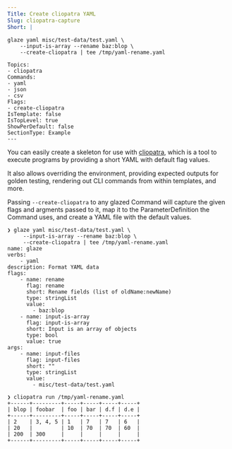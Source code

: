```yaml
---
Title: Create cliopatra YAML
Slug: cliopatra-capture
Short: |
  ```
    glaze yaml misc/test-data/test.yaml \
        --input-is-array --rename baz:blop \
        --create-cliopatra | tee /tmp/yaml-rename.yaml
  ```
Topics:
- cliopatra
Commands:
- yaml
- json
- csv
Flags:
- create-cliopatra
IsTemplate: false
IsTopLevel: true
ShowPerDefault: false
SectionType: Example
---
```


You can easily create a skeleton for use with [cliopatra](https://github.com/go-go-golems/cliopatra),
which is a tool to execute programs by providing a short YAML with default flag values.

It also allows overriding the environment, providing expected outputs for golden testing, rendering out
CLI commands from within templates, and more.

Passing `--create-cliopatra` to any glazed Command will capture the given flags and argments passed to it,
map it to the ParameterDefinition the Command uses, and create a YAML file with the default values.

``` 
❯ glaze yaml misc/test-data/test.yaml \
     --input-is-array --rename baz:blop \
     --create-cliopatra | tee /tmp/yaml-rename.yaml
name: glaze
verbs:
    - yaml
description: Format YAML data
flags:
    - name: rename
      flag: rename
      short: Rename fields (list of oldName:newName)
      type: stringList
      value:
        - baz:blop
    - name: input-is-array
      flag: input-is-array
      short: Input is an array of objects
      type: bool
      value: true
args:
    - name: input-files
      flag: input-files
      short: ""
      type: stringList
      value:
        - misc/test-data/test.yaml

❯ cliopatra run /tmp/yaml-rename.yaml
+------+---------+-----+-----+-----+-----+
| blop | foobar  | foo | bar | d.f | d.e |
+------+---------+-----+-----+-----+-----+
| 2    | 3, 4, 5 | 1   | 7   | 7   | 6   |
| 20   |         | 10  | 70  | 70  | 60  |
| 200  | 300     |     |     |     |     |
+------+---------+-----+-----+-----+-----+
```